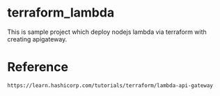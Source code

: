 # terraform_lambda
This is sample project which deploy nodejs lambda via terraform with creating apigateway. 

# Reference
```
https://learn.hashicorp.com/tutorials/terraform/lambda-api-gateway
```
